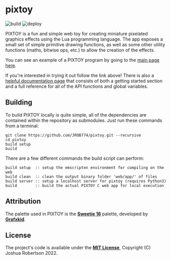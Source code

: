 # pixtoy

![build](https://github.com/jrob774/pixtoy/actions/workflows/build.yaml/badge.svg)
![deploy](https://github.com/jrob774/pixtoy/actions/workflows/deploy.yaml/badge.svg)

PIXTOY is a fun and simple web toy for creating miniature pixelated graphics
effects using the Lua programming language. The app exposes a small set of
simple primitive drawing functions, as well as some other utility functions
(maths, bitwise ops, etc.) to allow the creation of the effects.

You can see an example of a PIXTOY program by going to the [main page here](https://www.nksoftworks.com/pixtoy/).

If you're interested in trying it out follow the link above! There is also a
[helpful documentation page](https://www.nksoftworks.com/pixtoy/help.html) that
consists of both a getting started section and a full reference for all of the
API functions and global variables.

## Building

To build PIXTOY locally is quite simple, all of the dependencies are contained
within the repository as submodules. Just run these commands from a terminal:

```
git clone https://github.com/JROB774/pixtoy.git --recursive
cd pixtoy
build setup
build
```

There are a few different commands the build script can perform:

```
build setup  :: setup the emscripten environment for compiling on the web
build clean  :: clean the output binary folder 'web/app/' of files
build server :: setup a localhost server for pixtoy (requires Python3)
build        :: build the actual PIXTOY C web app for local execution
```

## Attribution

The palette used in PIXTOY is the **[Sweetie 16](https://lospec.com/palette-list/sweetie-16)** palette, developed by **[Grafxkid](https://grafxkid.tumblr.com/)**.

## License

The project's code is available under the **[MIT License](https://github.com/JROB774/pixtoy/blob/master/LICENSE)**, Copyright (C) Joshua Robertson 2022.
